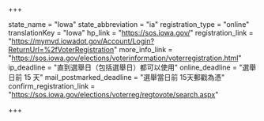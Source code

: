 +++

state_name = "Iowa"
state_abbreviation = "ia"
registration_type = "online"
translationKey = "Iowa"
hp_link = "https://sos.iowa.gov/"
registration_link = "https://mymvd.iowadot.gov/Account/Login?ReturnUrl=%2fVoterRegistration"
more_info_link = "https://sos.iowa.gov/elections/voterinformation/voterregistration.html"
ip_deadline = "直到選舉日（包括選舉日）都可以使用"
online_deadline = "選舉日前 15 天"
mail_postmarked_deadline = "選舉當日前 15天郵戳為憑"
confirm_registration_link = "https://sos.iowa.gov/elections/voterreg/regtovote/search.aspx"

+++